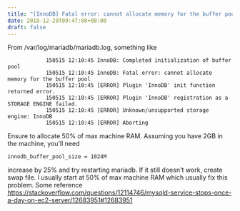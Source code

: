 ```yaml
---
title: "[InnoDB] Fatal error: cannot allocate memory for the buffer pool"
date: 2018-12-29T09:47:00+08:00
draft: false
---
```


From /var/log/mariadb/mariadb.log, something like
```
            150515 12:10:45 InnoDB: Completed initialization of buffer pool
            150515 12:10:45 InnoDB: Fatal error: cannot allocate memory for the buffer pool
            150515 12:10:45 [ERROR] Plugin 'InnoDB' init function returned error.
            150515 12:10:45 [ERROR] Plugin 'InnoDB' registration as a STORAGE ENGINE failed.
            150515 12:10:45 [ERROR] Unknown/unsupported storage engine: InnoDB
            150515 12:10:45 [ERROR] Aborting
```

Ensure to allocate 50% of max machine RAM. Assuming you have 2GB in the machine, you'll need
```
innodb_buffer_pool_size = 1024M
```
increase by 25% and try restarting mariadb. If it still doesn't work, create swap file. I usually start at 50% of max machine RAM which usually fix this problem.
Some reference https://stackoverflow.com/questions/12114746/mysqld-service-stops-once-a-day-on-ec2-server/12683951#12683951

